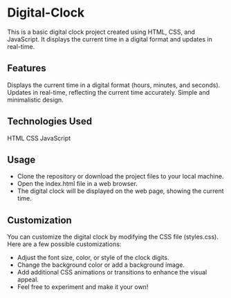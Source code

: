 # Digital-Clock

This is a basic digital clock project created using HTML, CSS, and JavaScript. It displays the current time in a digital format and updates in real-time.

## Features

Displays the current time in a digital format (hours, minutes, and seconds).
Updates in real-time, reflecting the current time accurately.
Simple and minimalistic design.

## Technologies Used

HTML
CSS
JavaScript

## Usage

- Clone the repository or download the project files to your local machine.
- Open the index.html file in a web browser.
- The digital clock will be displayed on the web page, showing the current time.

## Customization

You can customize the digital clock by modifying the CSS file (styles.css). Here are a few possible customizations:

- Adjust the font size, color, or style of the clock digits.
- Change the background color or add a background image.
- Add additional CSS animations or transitions to enhance the visual appeal.
- Feel free to experiment and make it your own!

